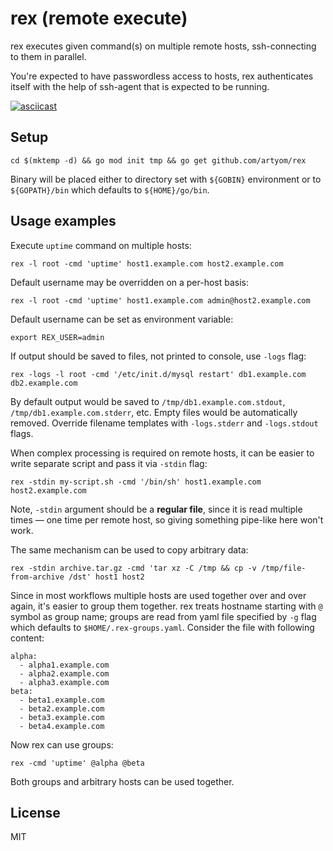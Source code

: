 # rex (remote execute)

rex executes given command(s) on multiple remote hosts, ssh-connecting to them
in parallel.

You're expected to have passwordless access to hosts, rex authenticates itself
with the help of ssh-agent that is expected to be running.

[![asciicast](https://asciinema.org/a/960vkpm5z1ktwm3jhuh5kvgxo.png)](https://asciinema.org/a/960vkpm5z1ktwm3jhuh5kvgxo)

## Setup

	cd $(mktemp -d) && go mod init tmp && go get github.com/artyom/rex

Binary will be placed either to directory set with `${GOBIN}` environment or to `${GOPATH}/bin` which defaults to `${HOME}/go/bin`.

## Usage examples

Execute `uptime` command on multiple hosts:

	rex -l root -cmd 'uptime' host1.example.com host2.example.com

Default username may be overridden on a per-host basis:

	rex -l root -cmd 'uptime' host1.example.com admin@host2.example.com

Default username can be set as environment variable:

	export REX_USER=admin

If output should be saved to files, not printed to console, use `-logs` flag:

	rex -logs -l root -cmd '/etc/init.d/mysql restart' db1.example.com db2.example.com

By default output would be saved to `/tmp/db1.example.com.stdout`,
`/tmp/db1.example.com.stderr`, etc. Empty files would be automatically removed.
Override filename templates with `-logs.stderr` and `-logs.stdout` flags.

When complex processing is required on remote hosts, it can be easier to write
separate script and pass it via `-stdin` flag:

	rex -stdin my-script.sh -cmd '/bin/sh' host1.example.com host2.example.com

Note, `-stdin` argument should be a **regular file**, since it is read multiple
times — one time per remote host, so giving something pipe-like here won't
work.

The same mechanism can be used to copy arbitrary data:

	rex -stdin archive.tar.gz -cmd 'tar xz -C /tmp && cp -v /tmp/file-from-archive /dst' host1 host2

Since in most workflows multiple hosts are used together over and over again,
it's easier to group them together. rex treats hostname starting with `@`
symbol as group name; groups are read from yaml file specified by `-g` flag
which defaults to `$HOME/.rex-groups.yaml`. Consider the file with following
content:

	alpha:
	  - alpha1.example.com
	  - alpha2.example.com
	  - alpha3.example.com
	beta:
	  - beta1.example.com
	  - beta2.example.com
	  - beta3.example.com
	  - beta4.example.com

Now rex can use groups:

	rex -cmd 'uptime' @alpha @beta

Both groups and arbitrary hosts can be used together.

## License

MIT
